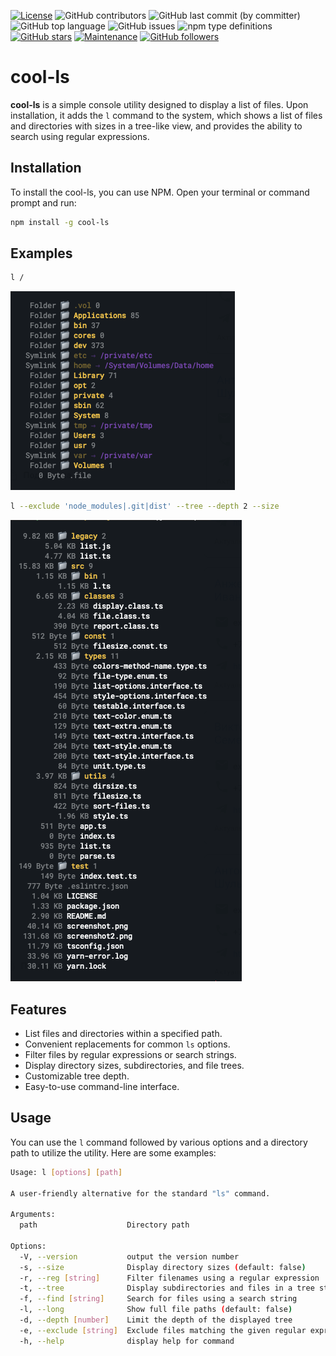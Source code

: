 [![License](https://img.shields.io/npm/l/cool-ls)](https://GitHub.com/teniryte/cool-ls/LICENSE) ![GitHub contributors](https://img.shields.io/github/contributors/teniryte/cool-ls) ![GitHub last commit (by committer)](https://img.shields.io/github/last-commit/teniryte/cool-ls) ![GitHub top language](https://img.shields.io/github/languages/top/teniryte/cool-ls) ![GitHub issues](https://img.shields.io/github/issues/teniryte/cool-ls) ![npm type definitions](https://img.shields.io/npm/types/cool-ls) [![GitHub stars](https://img.shields.io/github/stars/teniryte/cool-ls.svg)](https://github.com/teniryte/cool-ls/stargazers) [![Maintenance](https://img.shields.io/badge/Maintained%3F-yes-green.svg)](https://GitHub.com/teniryte/cool-ls/graphs/commit-activity) [![GitHub followers](https://img.shields.io/github/followers/teniryte.svg?style=social&label=Follow&maxAge=2592000)](https://github.com/teniryte?tab=followers)
 

# cool-ls

**cool-ls** is a simple console utility designed to display a list of files. Upon installation, it adds the `l` command to the system, which shows a list of files and directories with sizes in a tree-like view, and provides the ability to search using regular expressions.

## Installation

To install the cool-ls, you can use NPM. Open your terminal or command prompt and run:

```bash
npm install -g cool-ls
```

## Examples

```sh
l /
```

[![Screenshot](https://raw.githubusercontent.com/teniryte/cool-ls/main/screenshot.png)](https://raw.githubusercontent.com/teniryte/cool-ls/main/screenshot.png)

```sh
l --exclude 'node_modules|.git|dist' --tree --depth 2 --size
```

[![Screenshot](https://raw.githubusercontent.com/teniryte/cool-ls/main/screenshot2.png)](https://raw.githubusercontent.com/teniryte/cool-ls/main/screenshot2.png)


## Features

- List files and directories within a specified path.
- Convenient replacements for common `ls` options.
- Filter files by regular expressions or search strings.
- Display directory sizes, subdirectories, and file trees.
- Customizable tree depth.
- Easy-to-use command-line interface.

## Usage

You can use the `l` command followed by various options and a directory path to utilize the utility. Here are some examples:

```sh
Usage: l [options] [path]

A user-friendly alternative for the standard "ls" command.

Arguments:
  path                    Directory path

Options:
  -V, --version           output the version number
  -s, --size              Display directory sizes (default: false)
  -r, --reg [string]      Filter filenames using a regular expression
  -t, --tree              Display subdirectories and files in a tree structure (default: false)
  -f, --find [string]     Search for files using a search string
  -l, --long              Show full file paths (default: false)
  -d, --depth [number]    Limit the depth of the displayed tree
  -e, --exclude [string]  Exclude files matching the given regular expression
  -h, --help              display help for command
```